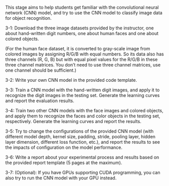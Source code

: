 This stage aims to help students get familiar with the convolutional neural network (CNN) model, and try to use the CNN model to classify image data for object recognition.

3-1: Download the three image datasets provided by the instructor, one about hand-written digit numbers, one about human faces and one about colored objects. 

(For the human face dataset, it is converted to gray-scale image from colored images by assigning R/G/B with equal numbers. So its data also has three channels (R, G, B) but with equal pixel values for the R/G/B in these three channel matrices. You don’t need to use three channel matrices, use one channel should be sufficient.)

3-2: Write your own CNN model in the provided code template.

3-3: Train a CNN model with the hand-written digit images, and apply it to recognize the digit images in the testing set. Generate the learning curves and report the evaluation results.

3-4: Train two other CNN models with the face images and colored objects, and apply them to recognize the faces and color objects in the testing set, respectively. Generate the learning curves and report the results.

3-5: Try to change the configurations of the provided CNN model (with different model depth, kernel size, padding, stride, pooling layer, hidden layer dimension, different loss function, etc.), and report the results to see the impacts of configuration on the model performance.

3-6: Write a report about your experimental process and results based on the provided report template (5 pages at the maximum).

3-7: (Optional): If you have GPUs supporting CUDA programming, you can also try to run the CNN model with your GPU instead.
